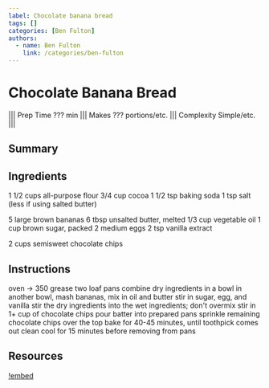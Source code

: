 ```yaml
---
label: Chocolate banana bread
tags: []
categories: [Ben Fulton]
authors:
  - name: Ben Fulton
    link: /categories/ben-fulton
---
```


# Chocolate Banana Bread
<!--- ![](/static/images/???.webp) --->

||| Prep Time
??? min
||| Makes
??? portions/etc.
||| Complexity
Simple/etc.
|||

## Summary

## Ingredients
1 1/2 cups all-purpose flour
3/4 cup cocoa
1 1/2 tsp baking soda
1 tsp salt (less if using salted butter)

5 large brown bananas
6 tbsp unsalted butter, melted
1/3 cup vegetable oil
1 cup brown sugar, packed
2 medium eggs
2 tsp vanilla extract

2 cups semisweet chocolate chips

## Instructions
oven -> 350
grease two loaf pans
combine dry ingredients in a bowl
in another bowl, mash bananas, mix in oil and butter
stir in sugar, egg, and vanilla
stir the dry ingredients into the wet ingredients; don't overmix
stir in 1+ cup of chocolate chips
pour batter into prepared pans
sprinkle remaining chocolate chips over the top
bake for 40-45 minutes, until toothpick comes out clean
cool for 15 minutes before removing from pans

## Resources
[!embed](https://www.onceuponachef.com/recipes/chocolate-banana-bread.html)
